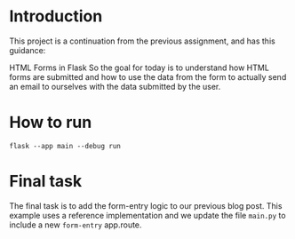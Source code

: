 # Introduction
This project is a continuation from the previous assignment, and has this guidance:

HTML Forms in Flask
So the goal for today is to understand how HTML forms are submitted and how to use the data from the form to actually send an email to ourselves with the data submitted by the user.

# How to run

`flask --app main --debug run` 


# Final task
The final task is to add the form-entry logic to our previous blog post.  This example uses a reference implementation and we update the file `main.py` to include a new `form-entry` app.route.


